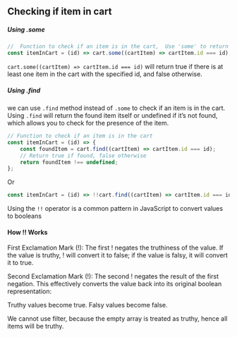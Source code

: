 ## Checking if item in cart

##### Using .some

```jsx
//  Function to check if an item is in the cart,  Use 'some' to return a boolean
const itemInCart = (id) => cart.some((cartItem) => cartItem.id === id);
```

`cart.some((cartItem) => cartItem.id === id)` will return true if there is at least one item in the cart with the specified id, and false otherwise.

##### Using .find

we can use `.find` method instead of `.some` to check if an item is in the cart. Using `.find` will return the found item itself or undefined if it’s not found, which allows you to check for the presence of the item.

```jsx
// Function to check if an item is in the cart
const itemInCart = (id) => {
	const foundItem = cart.find((cartItem) => cartItem.id === id);
	// Return true if found, false otherwise
	return foundItem !== undefined;
};
```

Or

```jsx
const itemInCart = (id) => !!cart.find((cartItem) => cartItem.id === id);
```

Using the `!!` operator is a common pattern in JavaScript to convert values to booleans

#### How !! Works

First Exclamation Mark (!): The first ! negates the truthiness of the value. If the value is truthy, ! will convert it to false; if the value is falsy, it will convert it to true.

Second Exclamation Mark (!): The second ! negates the result of the first negation. This effectively converts the value back into its original boolean representation:

Truthy values become true.
Falsy values become false.

We cannot use filter, because the empty array is treated as truthy, hence all items will be truthy.
